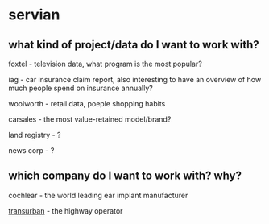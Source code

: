 # servian

## what kind of project/data do I want to work with?

foxtel - television data, what program is the most popular? 

iag - car insurance claim report, also interesting to have an overview of how much people spend on insurance annually?

woolworth - retail data, poeple shopping habits

carsales - the most value-retained model/brand?

land registry - ?

news corp - ?

## which company do I want to work with? why?

cochlear - the world leading ear implant manufacturer

[transurban](https://www.transurban.com/roads-and-projects/sydney) - the highway operator
